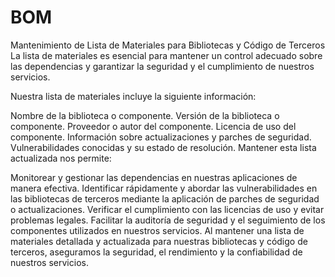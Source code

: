 # BOM
Mantenimiento de Lista de Materiales para Bibliotecas y Código de Terceros
La lista de materiales es esencial para mantener un control adecuado sobre las dependencias y garantizar la seguridad y el cumplimiento de nuestros servicios.

Nuestra lista de materiales incluye la siguiente información:

Nombre de la biblioteca o componente.
Versión de la biblioteca o componente.
Proveedor o autor del componente.
Licencia de uso del componente.
Información sobre actualizaciones y parches de seguridad.
Vulnerabilidades conocidas y su estado de resolución.
Mantener esta lista actualizada nos permite:

Monitorear y gestionar las dependencias en nuestras aplicaciones de manera efectiva.
Identificar rápidamente y abordar las vulnerabilidades en las bibliotecas de terceros mediante la aplicación de parches de seguridad o actualizaciones.
Verificar el cumplimiento con las licencias de uso y evitar problemas legales.
Facilitar la auditoría de seguridad y el seguimiento de los componentes utilizados en nuestros servicios.
Al mantener una lista de materiales detallada y actualizada para nuestras bibliotecas y código de terceros, aseguramos la seguridad, el rendimiento y la confiabilidad de nuestros servicios.
